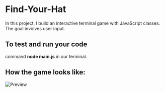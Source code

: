 # Find-Your-Hat

In this project, I build an interactive terminal game with JavaScript classes. The goal involves user input. 
## To test and run your code 
command **node main.js** in our terminal.

## How the game looks like:
![Preview](https://content.codecademy.com/PRO/independent-practice-projects/find-your-hat/find-your-hat-demo.gif)
